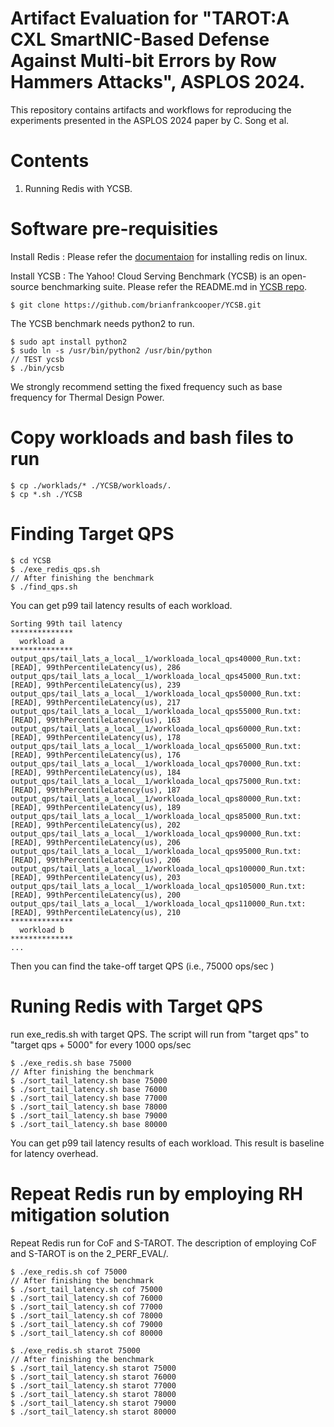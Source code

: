 # Artifact Evaluation for "TAROT:A CXL SmartNIC-Based Defense Against Multi-bit Errors by Row Hammers Attacks", ASPLOS 2024.
This repository contains artifacts and workflows for reproducing the experiments presented in the ASPLOS 2024 paper by C. Song et al.

# Contents
  1. Running Redis with YCSB.

# Software pre-requisities


  Install Redis : Please refer the [documentaion](https://redis.io/docs/install/install-redis/install-redis-on-linux/) for installing redis on linux.

  Install YCSB : The Yahoo! Cloud Serving Benchmark (YCSB) is an open-source benchmarking suite. Please refer the README.md in [YCSB repo](https://github.com/brianfrankcooper/YCSB).
  ```
  $ git clone https://github.com/brianfrankcooper/YCSB.git
  ```
  The YCSB benchmark needs python2 to run.
  ```
  $ sudo apt install python2
  $ sudo ln -s /usr/bin/python2 /usr/bin/python
  // TEST ycsb
  $ ./bin/ycsb
  ```

  We strongly recommend setting the fixed frequency such as base frequency for Thermal Design Power.
  
# Copy workloads and bash files to run

  ```
  $ cp ./worklads/* ./YCSB/workloads/.
  $ cp *.sh ./YCSB
  ```

# Finding Target QPS

  ```
  $ cd YCSB
  $ ./exe_redis_qps.sh
  // After finishing the benchmark
  $ ./find_qps.sh
  ```
  You can get p99 tail latency results of each workload.

  ```
  Sorting 99th tail latency
  **************
    workload a
  **************
  output_qps/tail_lats_a_local__1/workloada_local_qps40000_Run.txt:[READ], 99thPercentileLatency(us), 286
  output_qps/tail_lats_a_local__1/workloada_local_qps45000_Run.txt:[READ], 99thPercentileLatency(us), 239
  output_qps/tail_lats_a_local__1/workloada_local_qps50000_Run.txt:[READ], 99thPercentileLatency(us), 217
  output_qps/tail_lats_a_local__1/workloada_local_qps55000_Run.txt:[READ], 99thPercentileLatency(us), 163
  output_qps/tail_lats_a_local__1/workloada_local_qps60000_Run.txt:[READ], 99thPercentileLatency(us), 178
  output_qps/tail_lats_a_local__1/workloada_local_qps65000_Run.txt:[READ], 99thPercentileLatency(us), 176
  output_qps/tail_lats_a_local__1/workloada_local_qps70000_Run.txt:[READ], 99thPercentileLatency(us), 184
  output_qps/tail_lats_a_local__1/workloada_local_qps75000_Run.txt:[READ], 99thPercentileLatency(us), 187
  output_qps/tail_lats_a_local__1/workloada_local_qps80000_Run.txt:[READ], 99thPercentileLatency(us), 189
  output_qps/tail_lats_a_local__1/workloada_local_qps85000_Run.txt:[READ], 99thPercentileLatency(us), 202
  output_qps/tail_lats_a_local__1/workloada_local_qps90000_Run.txt:[READ], 99thPercentileLatency(us), 206
  output_qps/tail_lats_a_local__1/workloada_local_qps95000_Run.txt:[READ], 99thPercentileLatency(us), 206
  output_qps/tail_lats_a_local__1/workloada_local_qps100000_Run.txt:[READ], 99thPercentileLatency(us), 203
  output_qps/tail_lats_a_local__1/workloada_local_qps105000_Run.txt:[READ], 99thPercentileLatency(us), 200
  output_qps/tail_lats_a_local__1/workloada_local_qps110000_Run.txt:[READ], 99thPercentileLatency(us), 210
  **************
    workload b
  **************
  ...
  ```
  Then you can find the take-off target QPS (i.e., 75000 ops/sec )

# Runing Redis with Target QPS

  run exe_redis.sh with target QPS.
  The script will run from "target qps" to "target qps + 5000" for every 1000 ops/sec
  
  ```
  $ ./exe_redis.sh base 75000 
  // After finishing the benchmark
  $ ./sort_tail_latency.sh base 75000
  $ ./sort_tail_latency.sh base 76000
  $ ./sort_tail_latency.sh base 77000
  $ ./sort_tail_latency.sh base 78000
  $ ./sort_tail_latency.sh base 79000
  $ ./sort_tail_latency.sh base 80000
  ```
  You can get p99 tail latency results of each workload. This result is baseline for latency overhead.

  
# Repeat Redis run by employing RH mitigation solution

  Repeat Redis run for CoF and S-TAROT.
  The description of employing CoF and S-TAROT is on the 2_PERF_EVAL/.


  ```
  $ ./exe_redis.sh cof 75000 
  // After finishing the benchmark
  $ ./sort_tail_latency.sh cof 75000
  $ ./sort_tail_latency.sh cof 76000
  $ ./sort_tail_latency.sh cof 77000
  $ ./sort_tail_latency.sh cof 78000
  $ ./sort_tail_latency.sh cof 79000
  $ ./sort_tail_latency.sh cof 80000
  ```

  ```
  $ ./exe_redis.sh starot 75000 
  // After finishing the benchmark
  $ ./sort_tail_latency.sh starot 75000
  $ ./sort_tail_latency.sh starot 76000
  $ ./sort_tail_latency.sh starot 77000
  $ ./sort_tail_latency.sh starot 78000
  $ ./sort_tail_latency.sh starot 79000
  $ ./sort_tail_latency.sh starot 80000
  ```


